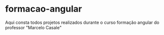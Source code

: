 # formacao-angular

Aqui consta todos projetos realizados durante o curso formação angular do professor "Marcelo Casale"

